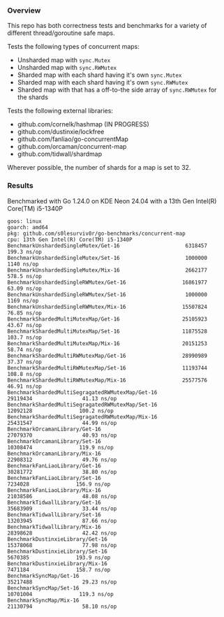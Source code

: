 ### Overview
This repo has both correctness tests and benchmarks for a variety of different thread/goroutine safe maps.

Tests the following types of concurrent maps:
* Unsharded map with `sync.Mutex`
* Unsharded map with `sync.RWMutex`
* Sharded map with each shard having it's own `sync.Mutex`
* Sharded map with each shard having it's own `sync.RWMutex`
* Sharded map with that has a off-to-the side array of `sync.RWMutex` for the shards

Tests the following external libraries:
* github.com/cornelk/hashmap (IN PROGRESS)
* github.com/dustinxie/lockfree
* github.com/fanliao/go-concurrentMap
* github.com/orcaman/concurrent-map
* github.com/tidwall/shardmap

Wherever possible, the number of shards for a map is set to 32.

### Results
Benchmarked with Go 1.24.0 on KDE Neon 24.04 with a 13th Gen Intel(R) Core(TM) i5-1340P
```
goos: linux
goarch: amd64
pkg: github.com/s0lesurviv0r/go-benchmarks/concurrent-map
cpu: 13th Gen Intel(R) Core(TM) i5-1340P
BenchmarkUnshardedSingleMutex/Get-16                     6318457               199.3 ns/op
BenchmarkUnshardedSingleMutex/Set-16                     1000000              1140 ns/op
BenchmarkUnshardedSingleMutex/Mix-16                     2662177               578.5 ns/op
BenchmarkUnshardedSingleRWMutex/Get-16                  16861977                63.09 ns/op
BenchmarkUnshardedSingleRWMutex/Set-16                   1000000              1169 ns/op
BenchmarkUnshardedSingleRWMutex/Mix-16                  15507824                76.85 ns/op
BenchmarkShardedMultiMutexMap/Get-16                    25105923                43.67 ns/op
BenchmarkShardedMultiMutexMap/Set-16                    11875528               103.7 ns/op
BenchmarkShardedMultiMutexMap/Mix-16                    20151253                58.74 ns/op
BenchmarkShardedMultiRWMutexMap/Get-16                  28990989                37.37 ns/op
BenchmarkShardedMultiRWMutexMap/Set-16                  11193744               108.8 ns/op
BenchmarkShardedMultiRWMutexMap/Mix-16                  25577576                46.91 ns/op
BenchmarkShardedMultiSegragatedRWMutexMap/Get-16                29119434                41.13 ns/op
BenchmarkShardedMultiSegragatedRWMutexMap/Set-16                12092128               100.2 ns/op
BenchmarkShardedMultiSegragatedRWMutexMap/Mix-16                25431547                44.99 ns/op
BenchmarkOrcamanLibrary/Get-16                                  27079370                40.93 ns/op
BenchmarkOrcamanLibrary/Set-16                                  10308474               119.9 ns/op
BenchmarkOrcamanLibrary/Mix-16                                  22908312                49.76 ns/op
BenchmarkFanLiaoLibrary/Get-16                                  30281772                38.80 ns/op
BenchmarkFanLiaoLibrary/Set-16                                   7234028               156.9 ns/op
BenchmarkFanLiaoLibrary/Mix-16                                  21038586                48.08 ns/op
BenchmarkTidwallLibrary/Get-16                                  35683909                33.44 ns/op
BenchmarkTidwallLibrary/Set-16                                  13203945                87.66 ns/op
BenchmarkTidwallLibrary/Mix-16                                  28398628                42.42 ns/op
BenchmarkDustinxieLibrary/Get-16                                15378068                77.98 ns/op
BenchmarkDustinxieLibrary/Set-16                                 5670385               193.9 ns/op
BenchmarkDustinxieLibrary/Mix-16                                 7471184               158.7 ns/op
BenchmarkSyncMap/Get-16                                         35217488                29.23 ns/op
BenchmarkSyncMap/Set-16                                         10701004               119.3 ns/op
BenchmarkSyncMap/Mix-16                                         21130794                58.10 ns/op
```
